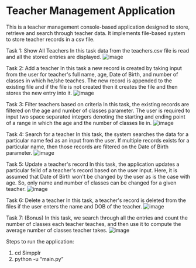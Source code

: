 # Teacher Management Application
This is a teacher management console-based application designed to store, retrieve and search through teacher data.
It implements file-based system to store teacher records in a csv file.

Task 1: Show All Teachers
In this task data from the teachers.csv file is read and all the stored entries are displayed.
![image](https://github.com/Aditya-Aryan-Sharma/TeacherManagement/assets/83038560/442ccc76-9d61-45b1-8ae4-d4956accee8d)

Task 2: Add a teacher
In this task a new record is created by taking input from the user for teacher's full name, age, Date of Birth, and number of classes in which he/she teaches. The new record is appended to the existing file and if the file is not created then it creates the file and then stores the new entry into it.
![image](https://github.com/Aditya-Aryan-Sharma/TeacherManagement/assets/83038560/7e033914-c6e0-4c3b-9a70-0c500d9aded2)

Task 3: Filter teachers based on criteria
In this task, the existing records are filtered on the age and number of classes parameter. The user is required to input two space separated integers denoting the starting and ending point of a range in which the age and the number of classes lie in.
![image](https://github.com/Aditya-Aryan-Sharma/TeacherManagement/assets/83038560/8668e29e-748a-416d-b70d-f5fac1cf5056)

Task 4: Search for a teacher
In this task, the system searches the data for a particular name fed as an input from the user. If multiple records exists for a particular name, then those records are filtered on the Date of Birth parameter.
![image](https://github.com/Aditya-Aryan-Sharma/TeacherManagement/assets/83038560/8d8abbb9-86a5-4ddf-a439-c682771c5cdd)

Task 5: Update a teacher's record
In this task, the application updates a particular feild of a teacher's record based on the user input. Here, it is assumed that Date of Birth won't be changed by the user as is the case with age. So, only name and number of classes can be changed for a given teacher.
![image](https://github.com/Aditya-Aryan-Sharma/TeacherManagement/assets/83038560/61a3c607-3489-4bef-a01e-6de29caef2fa)

Task 6: Delete a teacher
In this task, a teacher's record is deleted from the files if the user enters the name and DOB of the teacher.
![image](https://github.com/Aditya-Aryan-Sharma/TeacherManagement/assets/83038560/d2343f76-977f-4fc3-87fe-77a2ce58bb60)

Task 7: (Bonus)
In this task, we search through all the entries and count the number of classes each teacher teaches, and then use it to compute the average number of classes teacher takes.
![image](https://github.com/Aditya-Aryan-Sharma/TeacherManagement/assets/83038560/4e32656b-3a61-4619-a27f-f7ba7dbb7c8d)

Steps to run the application:
1) cd Simpplr
2) python -u “main.py”
